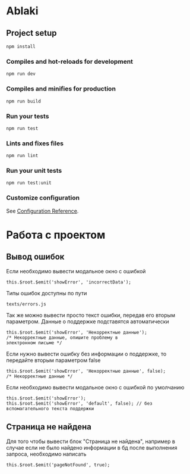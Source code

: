 # Ablaki

## Project setup
```
npm install
```

### Compiles and hot-reloads for development
```
npm run dev
```

### Compiles and minifies for production
```
npm run build
```

### Run your tests
```
npm run test
```

### Lints and fixes files
```
npm run lint
```

### Run your unit tests
```
npm run test:unit
```

### Customize configuration
See [Configuration Reference](https://cli.vuejs.org/config/).

# Работа с проектом
## Вывод ошибок 
Если необходимо вывести модальное окно с ошибкой
```vuejs
this.$root.$emit('showError', 'incorrectData');
```
Типы ошибок доступны по пути
```
texts/errors.js
```
Так же можно вывести просто текст ошибки, передав его вторым параметром.
Данные о поддержке подставятся автоматически
```vuejs
this.$root.$emit('showError', 'Некорректные данные'); 
/* Некорректные данные, опишите проблему в 
электронном письме */
```
Если нужно вывести ошибку без информации о поддержке, то передайте вторым параметром false 
```vuejs
this.$root.$emit('showError', 'Некорректные данные', false); 
/* Некорректные данные */
```
Если необходимо вывести модальное окно с ошибкой по умолчанию
```vuejs
this.$root.$emit('showError');
this.$root.$emit('showError', 'default', false); // без вспомагательного текста поддержки
```

## Страница не найдена
Для того чтобы вывести блок "Страница не найдена", например в случае если не было найдено информации в бд после выполнения запроса, необходимо написать
```vuejs
this.$root.$emit('pageNotFound', true);
```
